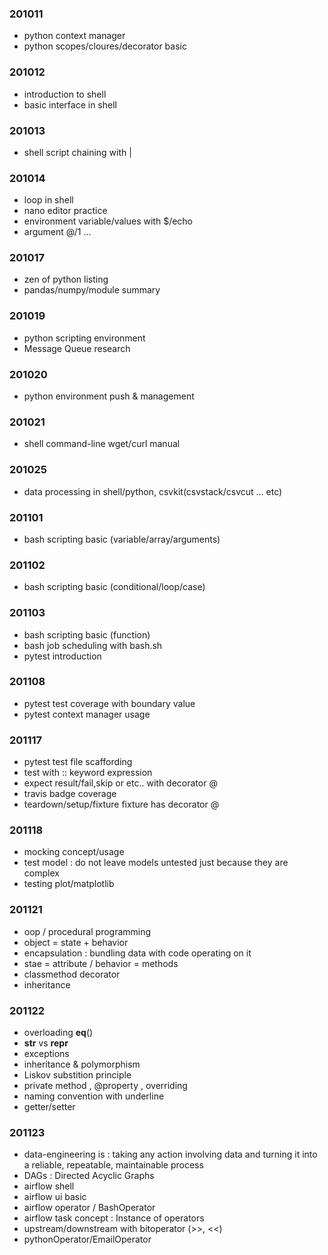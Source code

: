 ### 201011

- python context manager
- python scopes/cloures/decorator basic

### 201012

- introduction to shell
- basic interface in shell

### 201013

- shell script chaining with |

### 201014

- loop in shell
- nano editor practice
- environment variable/values with $/echo
- argument $@/$1 ...

### 201017

- zen of python listing
- pandas/numpy/module summary

### 201019

- python scripting environment
- Message Queue research

### 201020

- python environment push & management

### 201021

- shell command-line wget/curl manual

### 201025

- data processing in shell/python, csvkit(csvstack/csvcut ... etc)

### 201101

- bash scripting basic (variable/array/arguments)

### 201102

- bash scripting basic (conditional/loop/case)

### 201103

- bash scripting basic (function)
- bash job scheduling with bash.sh
- pytest introduction

### 201108

- pytest test coverage with boundary value
- pytest context manager usage

### 201117

- pytest test file scaffording
- test with :: keyword expression
- expect result/fail,skip or etc.. with decorator @
- travis badge coverage
- teardown/setup/fixture fixture has decorator @

### 201118

- mocking concept/usage
- test model : do not leave models untested just because they are complex
- testing plot/matplotlib

### 201121

- oop / procedural programming
- object = state + behavior
- encapsulation : bundling data with code operating on it
- stae = attribute / behavior = methods
- classmethod decorator
- inheritance

### 201122

- overloading __eq__()
- __str__ vs __repr__
- exceptions
- inheritance & polymorphism
- Liskov substition principle
- private method , @property , overriding
- naming convention with underline
- getter/setter

### 201123

- data-engineering is : taking any action involving data and turning it into a reliable, repeatable, maintainable process
- DAGs : Directed Acyclic Graphs
- airflow shell 
- airflow ui basic
- airflow operator / BashOperator 
- airflow task concept : Instance of operators
- upstream/downstream with bitoperator (>>, <<)
- pythonOperator/EmailOperator
